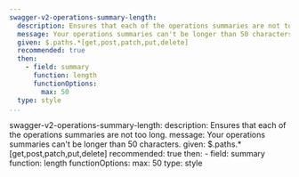 ```yaml
---
swagger-v2-operations-summary-length:
  description: Ensures that each of the operations summaries are not too long.
  message: Your operations summaries can't be longer than 50 characters.
  given: $.paths.*[get,post,patch,put,delete]
  recommended: true
  then:
    - field: summary
      function: length
      functionOptions:
        max: 50
  type: style
...
```

swagger-v2-operations-summary-length:
  description: Ensures that each of the operations summaries are not too long.
  message: Your operations summaries can't be longer than 50 characters.
  given: $.paths.*[get,post,patch,put,delete]
  recommended: true
  then:
    - field: summary
      function: length
      functionOptions:
        max: 50
  type: style

